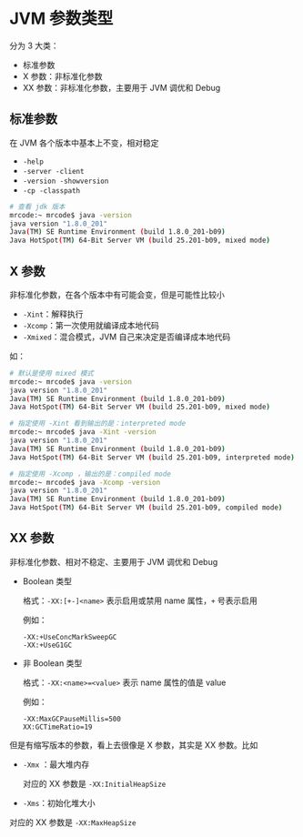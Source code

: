 # JVM 参数类型

分为 3 大类：

- 标准参数
- X 参数：非标准化参数
- XX 参数：非标准化参数，主要用于 JVM 调优和 Debug

## 标准参数

在 JVM 各个版本中基本上不变，相对稳定

- `-help`
- `-server -client`
- `-version -showversion`
- `-cp -classpath`

```bash
# 查看 jdk 版本
mrcode:~ mrcode$ java -version
java version "1.8.0_201"
Java(TM) SE Runtime Environment (build 1.8.0_201-b09)
Java HotSpot(TM) 64-Bit Server VM (build 25.201-b09, mixed mode)
```

## X 参数

非标准化参数，在各个版本中有可能会变，但是可能性比较小

- `-Xint`：解释执行
- `-Xcomp`：第一次使用就编译成本地代码
- `-Xmixed`：混合模式，JVM 自己来决定是否编译成本地代码

如：

```bash
# 默认是使用 mixed 模式
mrcode:~ mrcode$ java -version
java version "1.8.0_201"
Java(TM) SE Runtime Environment (build 1.8.0_201-b09)
Java HotSpot(TM) 64-Bit Server VM (build 25.201-b09, mixed mode)

# 指定使用 -Xint 看到输出的是：interpreted mode
mrcode:~ mrcode$ java -Xint -version
java version "1.8.0_201"
Java(TM) SE Runtime Environment (build 1.8.0_201-b09)
Java HotSpot(TM) 64-Bit Server VM (build 25.201-b09, interpreted mode)

# 指定使用 -Xcomp ，输出的是：compiled mode
mrcode:~ mrcode$ java -Xcomp -version
java version "1.8.0_201"
Java(TM) SE Runtime Environment (build 1.8.0_201-b09)
Java HotSpot(TM) 64-Bit Server VM (build 25.201-b09, compiled mode)
```

## XX 参数

非标准化参数、相对不稳定、主要用于 JVM 调优和 Debug

- Boolean 类型

  格式：`-XX:[+-]<name>`  表示启用或禁用 name 属性，`+` 号表示启用

  例如：

  ```
  -XX:+UseConcMarkSweepGC
  -XX:+UseG1GC
  ```

- 非 Boolean 类型

  格式：`-XX:<name>=<value>`  表示 name 属性的值是 value

  例如：

  ```
  -XX:MaxGCPauseMillis=500
  XX:GCTimeRatio=19
  ```



但是有缩写版本的参数，看上去很像是 X 参数，其实是 XX 参数。比如

- `-Xmx` ：最大堆内存

  对应的 XX 参数是 `-XX:InitialHeapSize`

-  `-Xms`：初始化堆大小

  对应的 XX 参数是 `-XX:MaxHeapSize`

<iframe  height="500px" width="100%" frameborder=0 allowfullscreen="true" :src="$withBase('/ads.html')"></iframe>